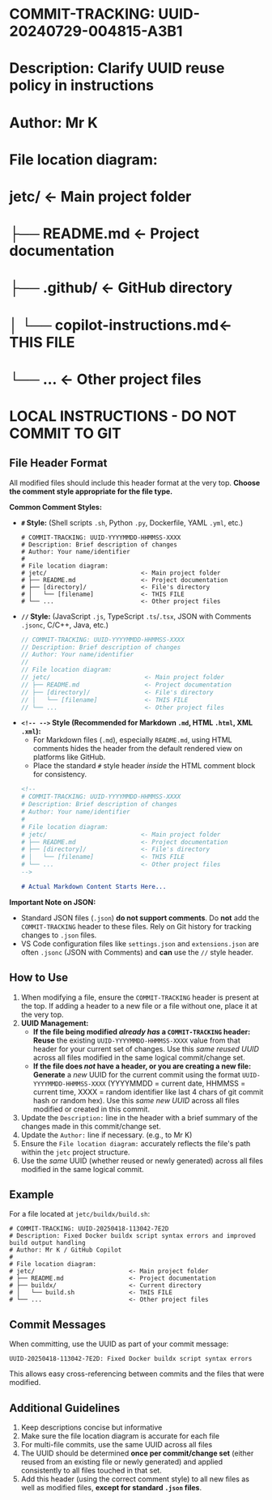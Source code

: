 # COMMIT-TRACKING: UUID-20240729-004815-A3B1
# Description: Clarify UUID reuse policy in instructions
# Author: Mr K
#
# File location diagram:
# jetc/                          <- Main project folder
# ├── README.md                  <- Project documentation
# ├── .github/                   <- GitHub directory
# │   └── copilot-instructions.md<- THIS FILE
# └── ...                        <- Other project files

# LOCAL INSTRUCTIONS - DO NOT COMMIT TO GIT

## File Header Format

All modified files should include this header format at the very top. **Choose the comment style appropriate for the file type.**

**Common Comment Styles:**

*   **`#` Style:** (Shell scripts `.sh`, Python `.py`, Dockerfile, YAML `.yml`, etc.)
    ```
    # COMMIT-TRACKING: UUID-YYYYMMDD-HHMMSS-XXXX
    # Description: Brief description of changes
    # Author: Your name/identifier
    #
    # File location diagram:
    # jetc/                          <- Main project folder
    # ├── README.md                  <- Project documentation
    # ├── [directory]/               <- File's directory
    # │   └── [filename]             <- THIS FILE
    # └── ...                        <- Other project files
    ```
*   **`//` Style:** (JavaScript `.js`, TypeScript `.ts`/`.tsx`, JSON with Comments `.jsonc`, C/C++, Java, etc.)
    ```javascript
    // COMMIT-TRACKING: UUID-YYYYMMDD-HHMMSS-XXXX
    // Description: Brief description of changes
    // Author: Your name/identifier
    //
    // File location diagram:
    // jetc/                          <- Main project folder
    // ├── README.md                  <- Project documentation
    // ├── [directory]/               <- File's directory
    // │   └── [filename]             <- THIS FILE
    // └── ...                        <- Other project files
    ```
*   **`<!-- -->` Style (Recommended for Markdown `.md`, HTML `.html`, XML `.xml`):**
    *   For Markdown files (`.md`), especially `README.md`, using HTML comments hides the header from the default rendered view on platforms like GitHub.
    *   Place the standard `#` style header *inside* the HTML comment block for consistency.
    ```markdown
    <!--
    # COMMIT-TRACKING: UUID-YYYYMMDD-HHMMSS-XXXX
    # Description: Brief description of changes
    # Author: Your name/identifier
    #
    # File location diagram:
    # jetc/                          <- Main project folder
    # ├── README.md                  <- Project documentation
    # ├── [directory]/               <- File's directory
    # │   └── [filename]             <- THIS FILE
    # └── ...                        <- Other project files
    -->

    # Actual Markdown Content Starts Here...
    ```

**Important Note on JSON:**

*   Standard JSON files (`.json`) **do not support comments**. Do **not** add the `COMMIT-TRACKING` header to these files. Rely on Git history for tracking changes to `.json` files.
*   VS Code configuration files like `settings.json` and `extensions.json` are often `.jsonc` (JSON with Comments) and **can** use the `//` style header.

## How to Use

1.  When modifying a file, ensure the `COMMIT-TRACKING` header is present at the top. If adding a header to a new file or a file without one, place it at the very top.
2.  **UUID Management:**
    *   **If the file being modified *already has* a `COMMIT-TRACKING` header:** **Reuse** the existing `UUID-YYYYMMDD-HHMMSS-XXXX` value from that header for your current set of changes. Use this *same reused UUID* across all files modified in the same logical commit/change set.
    *   **If the file does *not* have a header, or you are creating a new file:** **Generate** a *new* UUID for the current commit using the format `UUID-YYYYMMDD-HHMMSS-XXXX` (YYYYMMDD = current date, HHMMSS = current time, XXXX = random identifier like last 4 chars of git commit hash or random hex). Use this *same new UUID* across all files modified or created in this commit.
3.  Update the `Description:` line in the header with a brief summary of the changes made in this commit/change set.
4.  Update the `Author:` line if necessary. (e.g., to Mr K)
5.  Ensure the `File location diagram:` accurately reflects the file's path within the `jetc` project structure.
6.  Use the *same* UUID (whether reused or newly generated) across all files modified in the same logical commit.

## Example

For a file located at `jetc/buildx/build.sh`:

```
# COMMIT-TRACKING: UUID-20250418-113042-7E2D
# Description: Fixed Docker buildx script syntax errors and improved build output handling
# Author: Mr K / GitHub Copilot
#
# File location diagram:
# jetc/                          <- Main project folder
# ├── README.md                  <- Project documentation
# ├── buildx/                    <- Current directory
# │   └── build.sh               <- THIS FILE
# └── ...                        <- Other project files
```

## Commit Messages

When committing, use the UUID as part of your commit message:

```
UUID-20250418-113042-7E2D: Fixed Docker buildx script syntax errors
```

This allows easy cross-referencing between commits and the files that were modified.

## Additional Guidelines

1. Keep descriptions concise but informative
2. Make sure the file location diagram is accurate for each file
3. For multi-file commits, use the same UUID across all files
4. The UUID should be determined **once per commit/change set** (either reused from an existing file or newly generated) and applied consistently to all files touched in that set.
5. Add this header (using the correct comment style) to all new files as well as modified files, **except for standard `.json` files**.

